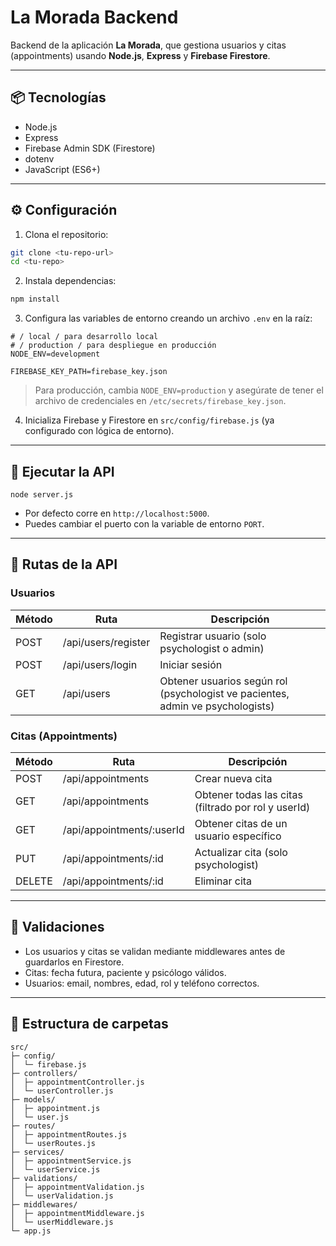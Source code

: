 # La Morada Backend

Backend de la aplicación **La Morada**, que gestiona usuarios y citas (appointments) usando **Node.js**, **Express** y **Firebase Firestore**.

---

## 📦 Tecnologías

* Node.js
* Express
* Firebase Admin SDK (Firestore)
* dotenv
* JavaScript (ES6+)

---

## ⚙️ Configuración

1. Clona el repositorio:

```bash
git clone <tu-repo-url>
cd <tu-repo>
```

2. Instala dependencias:

```bash
npm install
```

3. Configura las variables de entorno creando un archivo `.env` en la raíz:

```env
# / local / para desarrollo local
# / production / para despliegue en producción
NODE_ENV=development

FIREBASE_KEY_PATH=firebase_key.json
```

> Para producción, cambia `NODE_ENV=production` y asegúrate de tener el archivo de credenciales en `/etc/secrets/firebase_key.json`.

4. Inicializa Firebase y Firestore en `src/config/firebase.js` (ya configurado con lógica de entorno).

---

## 🚀 Ejecutar la API

```console
node server.js
```

* Por defecto corre en `http://localhost:5000`.
* Puedes cambiar el puerto con la variable de entorno `PORT`.

---

## 📝 Rutas de la API

### Usuarios

| Método | Ruta                | Descripción                                                                    |
| ------ | ------------------- | ------------------------------------------------------------------------------ |
| POST   | /api/users/register | Registrar usuario (solo psychologist o admin)                                  |
| POST   | /api/users/login    | Iniciar sesión                                                                 |
| GET    | /api/users          | Obtener usuarios según rol (psychologist ve pacientes, admin ve psychologists) |

### Citas (Appointments)

| Método | Ruta                       | Descripción                                         |
| ------ | -------------------------- | --------------------------------------------------- |
| POST   | /api/appointments          | Crear nueva cita                                    |
| GET    | /api/appointments          | Obtener todas las citas (filtrado por rol y userId) |
| GET    | /api/appointments/\:userId | Obtener citas de un usuario específico              |
| PUT    | /api/appointments/\:id     | Actualizar cita (solo psychologist)                 |
| DELETE | /api/appointments/\:id     | Eliminar cita                                       |

---

## 🧪 Validaciones

* Los usuarios y citas se validan mediante middlewares antes de guardarlos en Firestore.
* Citas: fecha futura, paciente y psicólogo válidos.
* Usuarios: email, nombres, edad, rol y teléfono correctos.

---

## 📁 Estructura de carpetas

```
src/
├─ config/
│  └─ firebase.js
├─ controllers/
│  ├─ appointmentController.js
│  └─ userController.js
├─ models/
│  ├─ appointment.js
│  └─ user.js
├─ routes/
│  ├─ appointmentRoutes.js
│  └─ userRoutes.js
├─ services/
│  ├─ appointmentService.js
│  └─ userService.js
├─ validations/
│  ├─ appointmentValidation.js
│  └─ userValidation.js
├─ middlewares/
│  ├─ appointmentMiddleware.js
│  └─ userMiddleware.js
└─ app.js
```
